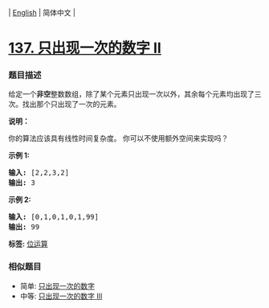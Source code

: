 | [English](README_EN.md) | 简体中文 |

# [137. 只出现一次的数字 II](https://leetcode-cn.com/problems/single-number-ii)
 ### 题目描述
<p>给定一个<strong>非空</strong>整数数组，除了某个元素只出现一次以外，其余每个元素均出现了三次。找出那个只出现了一次的元素。</p>

<p><strong>说明：</strong></p>

<p>你的算法应该具有线性时间复杂度。 你可以不使用额外空间来实现吗？</p>

<p><strong>示例 1:</strong></p>

<pre><strong>输入:</strong> [2,2,3,2]
<strong>输出:</strong> 3
</pre>

<p><strong>示例&nbsp;2:</strong></p>

<pre><strong>输入:</strong> [0,1,0,1,0,1,99]
<strong>输出:</strong> 99</pre>

**标签:**  [位运算](https://leetcode-cn.com/tag/bit-manipulation) 
 ### 相似题目
- 简单:	[只出现一次的数字](https://leetcode-cn.com/problems/single-number) 
- 中等:	[只出现一次的数字 III](https://leetcode-cn.com/problems/single-number-iii) 
